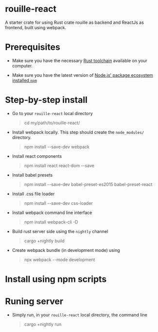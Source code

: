 # rouille-react
A starter crate for using Rust crate rouille as backend and ReactJs as frontend, built using webpack.

# Prerequisites

* Make sure you have the necessary [Rust toolchain](https://www.rust-lang.org/en-US/install.html) available on your computer.

* Make sure you have the latest version of [Node.js' package ecosystem installed `npm`](https://nodejs.org/en/)

# Step-by-step install

* Go to your `rouille-react` local directory
    > cd my/path/to/rouille-react/
* Install webpack locally. This step should create the `node_modules/` directory.
    > npm install --save-dev webpack
* Install react components
    > npm install react react-dom --save
* Install babel presets
    > npm install --save-dev babel-preset-es2015 babel-preset-react
* Install .css file loader
    > npm install --save-dev css-loader
* Install webpack command line interface
    > npm install webpack-cli -D
* Build rust server side using the `nightly` channel
    > cargo +nightly build
* Create webpack bundle (in development mode) using
    > npx webpack --mode development
    
# Install using npm scripts



# Runing server

* Simply run, in your `rouille-react` local directory, the command line
    > cargo +nightly run